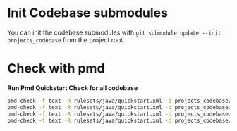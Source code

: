 # Init Codebase submodules

You can init the codebase submodules with `git submodule update --init projects_codebase` from the project root. 

# Check with pmd

**Run Pmd Quickstart Check for all codebase**

```sh
pmd-check -f text -R rulesets/java/quickstart.xml -d projects_codebase/commons-cli -r outputs/commons-cli/java/quickstart.out
pmd-check -f text -R rulesets/java/quickstart.xml -d projects_codebase/commons-collections -r outputs/commons-collections/java/quickstart.out
pmd-check -f text -R rulesets/java/quickstart.xml -d projects_codebase/commons-lang -r outputs/commons-lang/java/quickstart.out
pmd-check -f text -R rulesets/java/quickstart.xml -d projects_codebase/commons-math -r outputs/commons-math/java/quickstart.out
```


